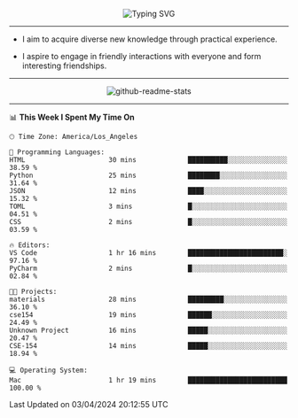<p align="center">
  <img src="https://readme-typing-svg.demolab.com?font=Fira+Code&weight=500&size=32&duration=2500&pause=1600&center=true&vCenter=true&random=false&width=1024&height=64&lines=Hi+there+%F0%9F%91%8B;I'm+delighted+you+could+make+it+here+%F0%9F%8E%89;I'm+Harry%2C+a+college+student+still+finding+my+way" alt="Typing SVG" />
</p>


---


- I aim to acquire diverse new knowledge through practical experience.

- I aspire to engage in friendly interactions with everyone and form interesting friendships.


---


<p align="center">
  <img src="https://github-readme-stats.vercel.app/api?username=Harry-Jing&show_icons=true" alt="github-readme-stats"/>
</p>


---

<!--START_SECTION:waka-->
📊 **This Week I Spent My Time On** 

```text
🕑︎ Time Zone: America/Los_Angeles

💬 Programming Languages: 
HTML                     30 mins             ██████████░░░░░░░░░░░░░░░   38.59 % 
Python                   25 mins             ████████░░░░░░░░░░░░░░░░░   31.64 % 
JSON                     12 mins             ████░░░░░░░░░░░░░░░░░░░░░   15.32 % 
TOML                     3 mins              █░░░░░░░░░░░░░░░░░░░░░░░░   04.51 % 
CSS                      2 mins              █░░░░░░░░░░░░░░░░░░░░░░░░   03.59 % 

🔥 Editors: 
VS Code                  1 hr 16 mins        ████████████████████████░   97.16 % 
PyCharm                  2 mins              █░░░░░░░░░░░░░░░░░░░░░░░░   02.84 % 

🐱‍💻 Projects: 
materials                28 mins             █████████░░░░░░░░░░░░░░░░   36.10 % 
cse154                   19 mins             ██████░░░░░░░░░░░░░░░░░░░   24.49 % 
Unknown Project          16 mins             █████░░░░░░░░░░░░░░░░░░░░   20.47 % 
CSE-154                  14 mins             █████░░░░░░░░░░░░░░░░░░░░   18.94 % 

💻 Operating System: 
Mac                      1 hr 19 mins        █████████████████████████   100.00 % 
```


 Last Updated on 03/04/2024 20:12:55 UTC
<!--END_SECTION:waka-->
